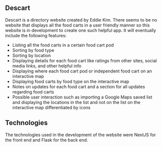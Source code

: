 ## Descart
Descart is a directory website created by Eddie Kim. There seems to be no website that displays all the food carts in a user friendly manner so this website is in development to create one such helpful app. It will eventually include the following features:
- Listing all the food carts in a certain food cart pod
- Sorting by food type
- Sorting by location
- Displaying details for each food cart like ratings from other sites, social media links, and other helpful info
- Displaying where each food cart pod or independent food cart on an interactive map
- Displaying food carts by food type on the interactive map
- Notes on updates for each food cart and a section for all updates regarding food carts
- Possible user interaction such as importing a Google Maps saved list and displaying the locations in the list and not on the list on the interactive map differentiated by icons

## Technologies
The technologies used in the development of the website were NextJS for the front end and Flask for the back end.